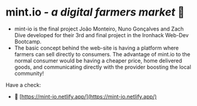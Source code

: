 # **mint.io** *- a digital farmers market* 🥬

- mint-io is the final project João Monteiro, Nuno Gonçalves and Zach Dive developed for their 3rd and final project in the Ironhack Web-Dev Bootcamp.
- The basic concept behind the web-site is having a platform where farmers can sell directly to consumers. The advantage of mint.io to the normal consumer would be having a cheaper price, home delivered goods, and communicating directly with the provider boosting the local community!

Have a check:
- 👀 [https://mint-io.netlify.app/](https://mint-io.netlify.app/)
